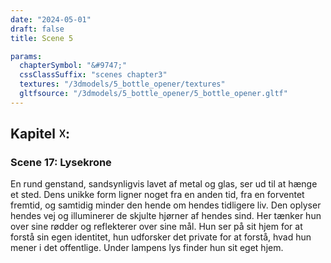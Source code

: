 ```yaml
---
date: "2024-05-01"
draft: false
title: Scene 5

params:
  chapterSymbol: "&#9747;"
  cssClassSuffix: "scenes chapter3"
  textures: "/3dmodels/5_bottle_opener/textures"
  gltfsource: "/3dmodels/5_bottle_opener/5_bottle_opener.gltf"
---
```

## Kapitel &#9747;:
### Scene 17: Lysekrone
<canvas id="c"></canvas>

En rund genstand, sandsynligvis lavet af metal og glas, ser ud til at hænge et sted. Dens unikke form ligner noget fra en anden tid, fra en forventet fremtid, og samtidig minder den hende om hendes tidligere liv. Den oplyser hendes vej og illuminerer de skjulte hjørner af hendes sind. Her tænker hun over sine rødder og reflekterer over sine mål. Hun ser på sit hjem for at forstå sin egen identitet, hun udforsker det private for at forstå, hvad hun mener i det offentlige. Under lampens lys finder hun sit eget hjem.
